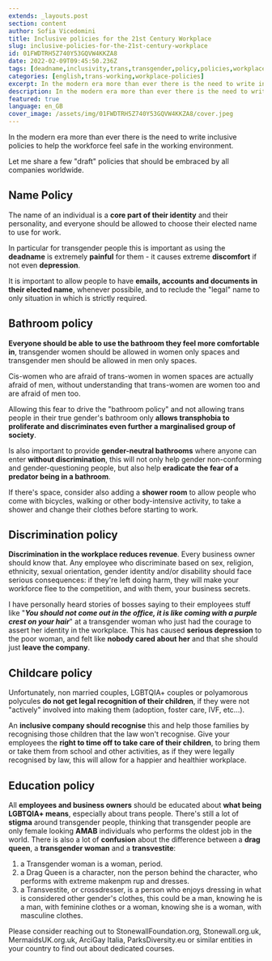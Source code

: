 ```yaml
---
extends: _layouts.post
section: content
author: Sofia Vicedomini
title: Inclusive policies for the 21st Century Workplace
slug: inclusive-policies-for-the-21st-century-workplace
id: 01FWDTRH5Z740Y53GQVW4KKZA8
date: 2022-02-09T09:45:50.236Z
tags: [deadname,inclusivity,trans,transgender,policy,policies,workplace,workplace inclusivity,workplace policies]
categories: [english,trans-working,workplace-policies]
excerpt: In the modern era more than ever there is the need to write inclusive policies to help the workforce feel safe in the working environment. Let me share a few "draft" policies that should be embraced by all companies worldwide.
description: In the modern era more than ever there is the need to write inclusive policies to help the workforce feel safe in the working environment.
featured: true
language: en_GB
cover_image: /assets/img/01FWDTRH5Z740Y53GQVW4KKZA8/cover.jpeg
---
```

In the modern era more than ever there is the need to write inclusive policies to help the workforce feel safe in the working environment.

Let me share a few "draft" policies that should be embraced by all companies worldwide.

## Name Policy

The name of an individual is a **core part of their identity** and their personality, 
and everyone should be allowed to choose their elected name to use for work.

In particular for transgender people this is important as using the **deadname** is extremely **painful** for them - 
it causes extreme **discomfort** if not even **depression**.

It is important to allow people to have **emails, accounts and documents in their elected name**, whenever possibile, 
and to reclude the "legal" name to only situation in which is strictly required.

## Bathroom policy

**Everyone should be able to use the bathroom they feel more comfortable in**, 
transgender women should be allowed in women only spaces and transgender men should be allowed in men only spaces.

Cis-women who are afraid of trans-women in women spaces are actually afraid of men, without understanding 
that trans-women are women too and are afraid of men too.

Allowing this fear to drive the "bathroom policy" and not allowing trans people in their true gender's 
bathroom only **allows transphobia to proliferate and discriminates even further a marginalised group of society**.

Is also important to provide **gender-neutral bathrooms** where anyone can enter **without discrimination**, 
this will not only help gender non-conforming and gender-questioning people, but also help **eradicate the fear of a predator being in a bathroom**.

If there's space, consider also adding a **shower room** to allow people who come with bicycles, 
walking or other body-intensive activity, to take a shower and change their clothes before starting to work.

## Discrimination policy

**Discrimination in the workplace reduces revenue**. Every business owner should know that. 
Any employee who discriminate based on sex, religion, ethnicity, sexual orientation, 
gender identity and/or disability should face serious consequences: if they're left doing harm, 
they will make your workforce flee to the competition, and with them, your business secrets.

I have personally heard stories of bosses saying to their employees stuff like 
"_**You should not come out in the office, it is like coming with a purple crest on your hair**_" 
at a transgender woman who just had the courage to assert her identity in the workplace. 
This has caused **serious depression** to the poor woman, 
and felt like **nobody cared about her** and that she should just **leave the company**.

## Childcare policy

Unfortunately, non married couples, LGBTQIA+ couples or polyamorous polycules **do not get legal recognition of their children**, 
if they were not "actively" involved into making them (adoption, foster care, IVF, etc...).

An **inclusive company should recognise** this and help those families by recognising those 
children that the law won't recognise. Give your employees the **right to time off to take care of their children**, 
to bring them or take them from school and other activities, as if they were legally recognised by law, 
this will allow for a happier and healthier workplace.

## Education policy

All **employees and business owners** should be educated about **what being LGBTQIA+ means**, 
especially about trans people. There's still a lot of **stigma** around transgender people, 
thinking that transgender people are only female looking **AMAB** individuals who performs the oldest job in the world. 
There is also a lot of **confusion** about the difference between a **drag queen**, a **transgender woman** and a **transvestite**:


1. a Transgender woman is a woman, period.
2. a Drag Queen is a character, non the person behind the character, who performs with extreme makenpm rup and dresses.
3. a Transvestite, or crossdresser, is a person who enjoys dressing in what is considered other gender's clothes, 
   this could be a man, knowing he is a man, with feminine clothes or a woman, knowing she is a woman, with masculine clothes.


Please consider reaching out to StonewallFoundation.org, Stonewall.org.uk, MermaidsUK.org.uk, ArciGay Italia, 
ParksDiversity.eu or similar entities in your country to find out about dedicated courses.

